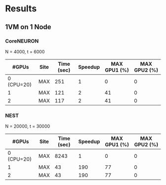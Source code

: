 # Results

## 1VM on 1 Node

### CoreNEURON

N = 4000, t = 6000

| #GPUs      | Site | Time (sec) | Speedup | MAX GPU1 (%) | MAX GPU2 (%) |
| ---------- | ---- | ---------- | ------- | ------------ | ------------ |
| 0 (CPU=20) | MAX  | 251        | 1       | 0            | 0            |
| 1          | MAX  | 121        | 2       | 41           | 0            |
| 2          | MAX  | 117        | 2       | 41           | 0            |


### NEST

N = 20000, t = 30000

| #GPUs      | Site | Time (sec) | Speedup | MAX GPU1 (%) | MAX GPU2 (%) |
| ---------- | ---- | ---------- | ------- | ------------ | ------------ |
| 0 (CPU=20) | MAX  | 8243       | 1       | 0            | 0            |
| 1          | MAX  | 43         | 190     | 77           | 0            |
| 2          | MAX  | 43         | 190     | 77           | 0            |
